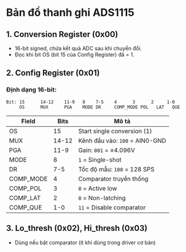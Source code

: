 # Bản đồ thanh ghi ADS1115

## 1. Conversion Register (0x00)
- 16-bit signed, chứa kết quả ADC sau khi chuyển đổi.
- Đọc khi bit OS (bit 15 của Config Register) đã = 1.

## 2. Config Register (0x01)

### Định dạng 16-bit:

```
Bit: 15      14-12    11-9   8    7-5    4      3      2     1-0
     OS      MUX      PGA    MODE DR     COMP_MODE POL   LAT   QUE
```

| Field     | Bits   | Mô tả |
|-----------|--------|-------|
| OS        | 15     | Start single conversion (1) |
| MUX       | 14-12  | Kênh đầu vào: `100` = AIN0-GND |
| PGA       | 11-9   | Gain: `001` = ±4.096V |
| MODE      | 8      | `1` = Single-shot |
| DR        | 7-5    | Tốc độ mẫu: `100` = 128 SPS |
| COMP_MODE | 4      | Comparator truyền thống |
| COMP_POL  | 3      | `0` = Active low |
| COMP_LAT  | 2      | `0` = Non-latching |
| COMP_QUE  | 1-0    | `11` = Disable comparator |

## 3. Lo_thresh (0x02), Hi_thresh (0x03)
- Dùng nếu bật comparator (ít khi dùng trong driver cơ bản)
